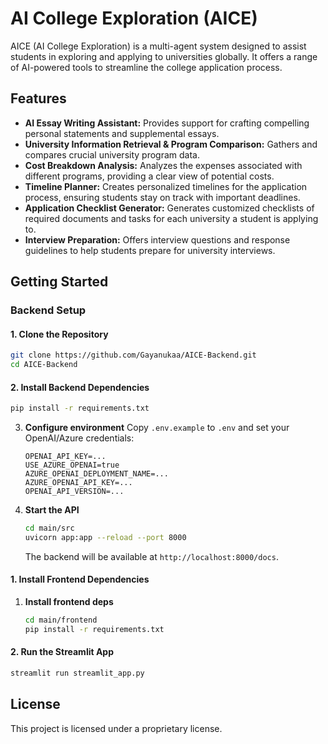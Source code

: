 # AI College Exploration (AICE)

AICE (AI College Exploration) is a multi-agent system designed to assist students in exploring and applying to universities globally. It offers a range of AI-powered tools to streamline the college application process.

## Features

*   **AI Essay Writing Assistant:** Provides support for crafting compelling personal statements and supplemental essays.
*   **University Information Retrieval & Program Comparison:** Gathers and compares crucial university program data.
*   **Cost Breakdown Analysis:** Analyzes the expenses associated with different programs, providing a clear view of potential costs.
*   **Timeline Planner:** Creates personalized timelines for the application process, ensuring students stay on track with important deadlines.
*   **Application Checklist Generator:** Generates customized checklists of required documents and tasks for each university a student is applying to.
*   **Interview Preparation:** Offers interview questions and response guidelines to help students prepare for university interviews.

## Getting Started

### Backend Setup

#### 1. Clone the Repository

   ```bash
   git clone https://github.com/Gayanukaa/AICE-Backend.git
   cd AICE-Backend
   ```

#### 2. Install Backend Dependencies

   ```bash
   pip install -r requirements.txt
   ```

3. **Configure environment**
   Copy `.env.example` to `.env` and set your OpenAI/Azure credentials:

   ```text
   OPENAI_API_KEY=...
   USE_AZURE_OPENAI=true
   AZURE_OPENAI_DEPLOYMENT_NAME=...
   AZURE_OPENAI_API_KEY=... 
   OPENAI_API_VERSION=...
   ```

4. **Start the API**

   ```bash
   cd main/src
   uvicorn app:app --reload --port 8000
   ```

   The backend will be available at `http://localhost:8000/docs`.

#### 1. Install Frontend Dependencies

1. **Install frontend deps**

   ```bash
   cd main/frontend
   pip install -r requirements.txt
   ```

#### 2. Run the Streamlit App

   ```bash
   streamlit run streamlit_app.py
   ```

## License

This project is licensed under a proprietary license.
